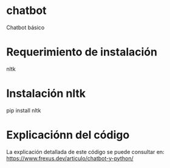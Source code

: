 # chatbot
Chatbot básico

# Requerimiento de instalación
nltk

# Instalación nltk
pip install nltk

# Explicaciónn del código
La explicación detallada de este código se puede consultar en: https://www.frexus.dev/articulo/chatbot-y-python/


